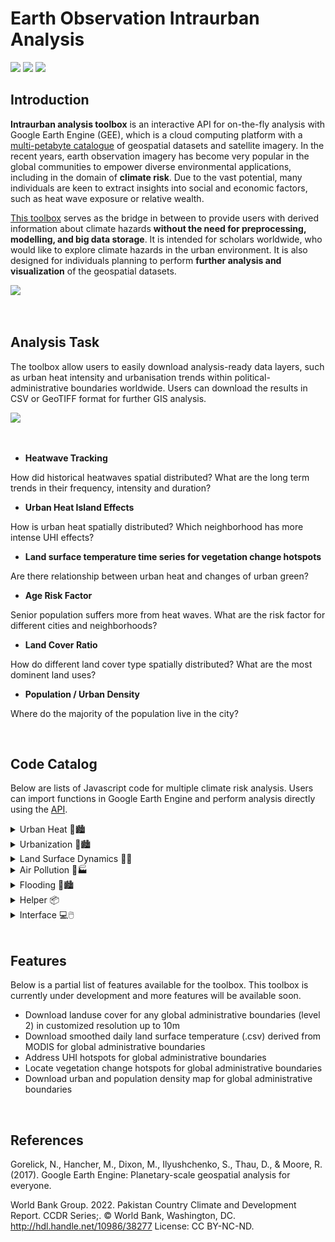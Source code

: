 # Earth Observation Intraurban Analysis

[![](https://img.shields.io/badge/License-GPL-yellow.svg)](https://opensource.org/licenses/MIT)
[![](https://img.shields.io/badge/Open-Website-orange)](https://sites.google.com/view/intraurban/home)
[![](https://img.shields.io/badge/Explore-Code-green)](https://code.earthengine.google.com/?accept_repo=users/pinkychow1010/WB_IntraUrban)

## **Introduction**

**Intraurban analysis toolbox** is an interactive API for on-the-fly analysis with Google Earth Engine (GEE), which is a cloud computing platform with a [multi-petabyte catalogue](https://developers.google.com/earth-engine/datasets) of geospatial datasets and satellite imagery. In the recent years, earth observation imagery has become very popular in the global communities to empower diverse environmental applications, including in the domain of **climate risk**. Due to the vast potential, many individuals are keen to extract insights into social and economic factors, such as heat wave exposure or relative wealth. 

[This toolbox](https://sites.google.com/view/intraurban/home) serves as the bridge in between to provide users with derived information about climate hazards **without the need for preprocessing, modelling, and big data storage**. It is intended for scholars worldwide, who would like to explore climate hazards in the urban environment. It is also designed for individuals planning to perform **further analysis and visualization** of the geospatial datasets.

[![](https://github.com/pinkychow1010/pinkychow1010.github.io/blob/master/assets/images/analysis.gif)](https://sites.google.com/view/intraurban/home)

<br>

## **Analysis Task**

The toolbox allow users to easily download analysis-ready data layers, such as urban heat intensity and urbanisation trends within political-administrative boundaries worldwide. Users can download the results in CSV or GeoTIFF format for further GIS analysis.

[![](https://github.com/pinkychow1010/pinkychow1010.github.io/blob/master/assets/images/explore.gif)](https://sites.google.com/view/intraurban/home)

<br>

* **Heatwave Tracking**

How did historical heatwaves spatial distributed? What are the long term trends in their frequency, intensity and duration?

* **Urban Heat Island Effects**

How is urban heat spatially distributed? Which neighborhood has more intense UHI effects?

* **Land surface temperature time series for vegetation change hotspots**

Are there relationship between urban heat and changes of urban green?

* **Age Risk Factor**

Senior population suffers more from heat waves. What are the risk factor for different cities and neighborhoods?

* **Land Cover Ratio**

How do different land cover type spatially distributed? What are the most dominent land uses?

* **Population / Urban Density**

Where do the majority of the population live in the city?

<br>

## **Code Catalog**

Below are lists of Javascript code for multiple climate risk analysis. Users can import functions in Google Earth Engine and perform analysis directly using the [API](https://sites.google.com/view/intraurban/home).

<details>
  <summary>Urban Heat 🥵🏙️</summary>
  
  <br>
  
  ![](https://github.com/pinkychow1010/pinkychow1010.github.io/blob/master/assets/images/lst.gif)
  
  ### Urban Heat Island Analysis
  1. [MODIS-based Land Surface Temperature (LST) Choropleth](https://github.com/pinkychow1010/wb-pak-intraurban/blob/master/LST_choropleth)
  2. [MODIS-based Monthly Median LST (2010-2020)](https://github.com/pinkychow1010/wb-pak-intraurban/blob/master/LST_monthly)
  3. [LST statitics for land use covers](https://github.com/pinkychow1010/wb-pak-intraurban/blob/master/LST_by_LandCover)
  4. [Diurnal LST temperature variation in summers based on Landsat](https://github.com/pinkychow1010/wb-pak-intraurban/blob/master/LST_summer)
  5. [UHI Effects Intensity](https://github.com/pinkychow1010/wb-pak-intraurban/blob/master/UHI_effects)
  6. [Counting very hot days based on MODIS](https://github.com/pinkychow1010/wb-pak-intraurban/blob/master/heatwave_trends)
  7. [Heatwave events time series](https://github.com/pinkychow1010/wb-pak-intraurban/blob/master/heatwave_trends)
</details>

<details>
  <summary>Urbanization 👥🏙️</summary>
  
  <br>
  
  ![](https://github.com/pinkychow1010/pinkychow1010.github.io/blob/master/assets/images/density.gif)
  
  ### Population Changes and Urban Development
  1. [Age-based Risk Factor](https://github.com/pinkychow1010/wb-pak-intraurban/blob/master/age_risk)
  2. [Analysing Dense Urban Regions](https://github.com/pinkychow1010/wb-pak-intraurban/blob/master/extract_urban_centre)
  3. [Analysing Urbanization Changes](https://github.com/pinkychow1010/wb-pak-intraurban/blob/master/extract_urbanization_trend)
  4. [Population Count Choropleth](https://github.com/pinkychow1010/wb-pak-intraurban/blob/master/population_count_choropleth)
  5. [Population Density Choropleth](https://github.com/pinkychow1010/wb-pak-intraurban/blob/master/population_density_choropleth)
</details>

<details>
  <summary>Land Surface Dynamics 🌳🌾</summary>
  
  <br>
  
  ![](https://github.com/pinkychow1010/pinkychow1010.github.io/blob/master/assets/images/lst_lulc.gif)
  
  ### Land Use Changes and Vegetation Dynamics
  1. [Calculate Land Use Proportion](https://github.com/pinkychow1010/wb-pak-intraurban/blob/master/calculate_landuse_ratio)
  2. [Evaluating impacts of vegetation changes on LST](https://github.com/pinkychow1010/wb-pak-intraurban/blob/master/fvc_ts_func)
</details>

<details>
  <summary>Air Pollution 👥🏭</summary>
  
  ### Air Pollutants and Public Health
  1. ..
</details>

<details>
  <summary>Flooding 🌊🏙️</summary>
  
  ### Flooding History
  1. ..
</details>

<details>
  <summary>Helper 📦</summary>
  
  ### General geospatial functions to aid analysis
  1. [Helper](https://github.com/pinkychow1010/wb-pak-intraurban/blob/master/helper)
  2. [Customized Basemap](https://github.com/pinkychow1010/wb-pak-intraurban/blob/master/basemap_resources)
  3. [Choropleth Map](https://github.com/pinkychow1010/wb-pak-intraurban/blob/master/analysis_utils)
</details>

<details>
  <summary>Interface 💻🖱️</summary>
  
  ### Component to construct API
  1. [App for small raster download](https://github.com/pinkychow1010/wb-pak-intraurban/blob/master/raster_downloader)
  2. [Dataset selection](https://github.com/pinkychow1010/wb-pak-intraurban/blob/master/raster_downloader_ds_select)
  3. [Resample output](https://github.com/pinkychow1010/wb-pak-intraurban/blob/master/raster_downloader_res_select)
  4. [Explorer Main Script](https://github.com/pinkychow1010/wb-pak-intraurban/blob/master/data_explorer_main)
  5. [Dashboard Functions](https://github.com/pinkychow1010/wb-pak-intraurban/blob/master/app_func)
  6. [Admin-boundary-based Analysis Framework](https://github.com/pinkychow1010/wb-pak-intraurban/blob/master/app_interface)
  7. [Data Explorer App](https://github.com/pinkychow1010/wb-pak-intraurban/blob/master/explorer_interface)
  8. [Data Explorer Functions](https://github.com/pinkychow1010/wb-pak-intraurban/blob/master/explorer_utils)
  9. [Data Explorer Dashboard Styling](https://github.com/pinkychow1010/wb-pak-intraurban/blob/master/explorer_style)
  10. [Analysis Tool App](https://github.com/pinkychow1010/wb-pak-intraurban/blob/master/main_interface)
  11. [Analysis Tool Message](https://github.com/pinkychow1010/wb-pak-intraurban/blob/master/main_text)
  12. [Analysis Tool Styling](https://github.com/pinkychow1010/wb-pak-intraurban/blob/master/main_style)
</details>





<br>

## **Features**

Below is a partial list of features available for the toolbox. This toolbox is currently under development and more features will be available soon.

* Download landuse cover for any global administrative boundaries (level 2) in customized resolution up to 10m
* Download smoothed daily land surface temperature (.csv) derived from MODIS for global administrative boundaries
* Address UHI hotspots for global administrative boundaries
* Locate vegetation change hotspots for global administrative boundaries
* Download urban and population density map for global administrative boundaries

<br>

## **References**

Gorelick, N., Hancher, M., Dixon, M., Ilyushchenko, S., Thau, D., & Moore, R. (2017). Google Earth Engine: Planetary-scale geospatial analysis for everyone.

World Bank Group. 2022. Pakistan Country Climate and Development Report. CCDR Series;. © World Bank, Washington, DC. http://hdl.handle.net/10986/38277 License: CC BY-NC-ND.

